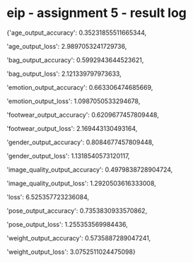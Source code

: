 # eip - assignment 5 - result log

{'age_output_accuracy': 0.35231855511665344,

 'age_output_loss': 2.9897053241729736,
 
 'bag_output_accuracy': 0.5992943644523621,
 
 'bag_output_loss': 2.121339797973633,
 
 'emotion_output_accuracy': 0.663306474685669,
 
 'emotion_output_loss': 1.0987050533294678,
 
 'footwear_output_accuracy': 0.6209677457809448,
 
 'footwear_output_loss': 2.169443130493164,
 
 'gender_output_accuracy': 0.8084677457809448,
 
 'gender_output_loss': 1.1318540573120117,
 
 'image_quality_output_accuracy': 0.4979838728904724,
 
 'image_quality_output_loss': 1.2920503616333008,
 
 'loss': 6.525357723236084,
 
 'pose_output_accuracy': 0.7353830933570862,
 
 'pose_output_loss': 1.255353569984436,
 
 'weight_output_accuracy': 0.5735887289047241,
 
 'weight_output_loss': 3.0752511024475098}
